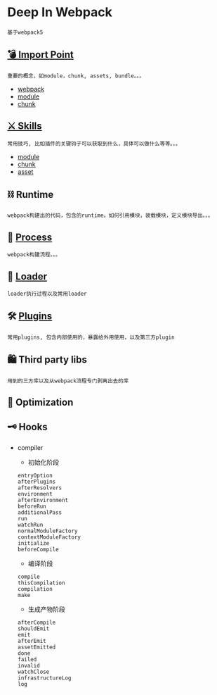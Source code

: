 # Deep In Webpack
```
基于webpack5
```



## [💣 Import Point](./sdocs/ImportPoint/README.md)
```
重要的概念，如module，chunk, assets, bundle。。。
```
- [webpack](./sdocs/ImportPoint/README.md#webpack)
- [module](./sdocs/ImportPoint/README.md#module)
- [chunk](./sdocs/ImportPoint/README.md#chunk)


## [⚔️ Skills](./sdocs/Skills/README.md)
```
常用技巧, 比如插件的关键钩子可以获取到什么，具体可以做什么等等。。。
```
- [module](./sdocs/Skills/README.md#module)
- [chunk](./sdocs/Skills/README.md#chunk)
- [asset](./sdocs/Skills/README.md#asset)

## ⛓ Runtime
```
webpack构建出的代码，包含的runtime。如何引用模块，装载模块，定义模块导出。。。
```

## 🚄 [Process](./sdocs/Process)
```
webpack构建流程。。。
```

## 🔮 [Loader](./sdocs/Loader)
```
loader执行过程以及常用loader
```

## 🛠 [Plugins](./sdocs/PLugins)
```
常用plugins, 包含内部使用的，暴露给外用使用，以及第三方plugin
```

## 🛍 Third party libs
```
用到的三方库以及从webpack流程专门剥离出去的库
```



## 🏥 Optimization

## 🗝 Hooks
- compiler
  -  初始化阶段
  ```
  entryOption
  afterPlugins
  afterResolvers
  environment
  afterEnvironment
  beforeRun
  additionalPass
  run
  watchRun
  normalModuleFactory
  contextModuleFactory
  initialize
  beforeCompile
  ```
  
  -  编译阶段
  ```
  compile
  thisCompilation
  compilation
  make
  ```
  
  -  生成产物阶段
  ```
  afterCompile
  shouldEmit
  emit
  afterEmit
  assetEmitted
  done
  failed
  invalid
  watchClose
  infrastructureLog
  log
  ```

